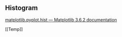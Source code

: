 ## Histogram
[matplotlib.pyplot.hist — Matplotlib 3.6.2 documentation](https://matplotlib.org/stable/api/_as_gen/matplotlib.pyplot.hist.html)

[[Temp]]
